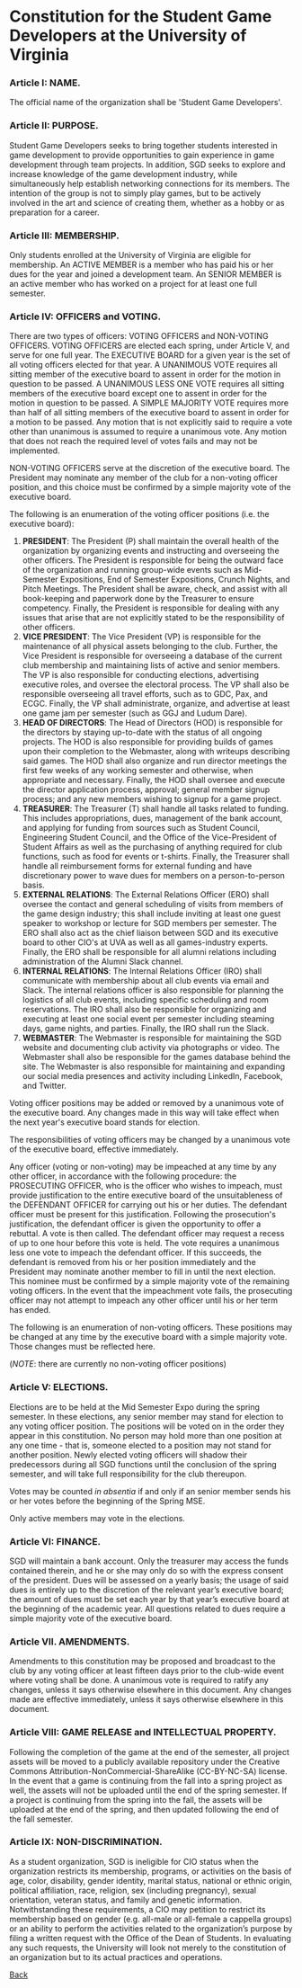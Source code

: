 # Constitution for the Student Game Developers at the University of Virginia

### Article I: NAME.

The official name of the organization shall be 'Student Game Developers'.

### Article II: PURPOSE.

Student Game Developers seeks to bring together students interested in game development to provide opportunities to gain experience in game development through team projects. In addition, SGD seeks to explore and increase knowledge of the game development industry, while simultaneously help establish networking connections for its members. The intention of the group is not to simply play games, but to be actively involved in the art and science of creating them, whether as a hobby or as preparation for a career.

### Article III: MEMBERSHIP.

Only students enrolled at the University of Virginia are eligible for membership. An ACTIVE MEMBER is a member who has paid his or her dues for the year and joined a development team. An SENIOR MEMBER is an active member who has worked on a project for at least one full semester.

### Article IV: OFFICERS and VOTING.

There are two types of officers: VOTING OFFICERS and NON-VOTING OFFICERS. VOTING OFFICERS are elected each spring, under Article V, and serve for one full year. The EXECUTIVE BOARD for a given year is the set of all voting officers elected for that year. A UNANIMOUS VOTE requires all sitting member of the executive board to assent in order for the motion in question to be passed. A UNANIMOUS LESS ONE VOTE requires all sitting members of the executive board except one to assent in order for the motion in question to be passed. A SIMPLE MAJORITY VOTE requires more than half of all sitting members of the executive board to assent in order for a motion to be passed. Any motion that is not explicitly said to require a vote other than unanimous is assumed to require a unanimous vote. Any motion that does not reach the required level of votes fails and may not be implemented.

NON-VOTING OFFICERS serve at the discretion of the executive board. The President may nominate any member of the club for a non-voting officer position, and this choice must be confirmed by a simple majority vote of the executive board.

The following is an enumeration of the voting officer positions (i.e. the executive board):

1. **PRESIDENT**: The President (P) shall maintain the overall health of the organization by organizing events and instructing and overseeing the other officers. The President is responsible for being the outward face of the organization and running group-wide events such as Mid-Semester Expositions, End of Semester Expositions, Crunch Nights, and Pitch Meetings. The President shall be aware, check, and assist with all book-keeping and paperwork done by the Treasurer to ensure competency. Finally, the President is responsible for dealing with any issues that arise that are not explicitly stated to be the responsibility of other officers.
2. **VICE PRESIDENT**: The Vice President (VP) is responsible for the maintenance of all physical assets belonging to the club. Further, the Vice President is responsible for overseeing a database of the current club membership and maintaining lists of active and senior members. The VP is also responsible for conducting elections, advertising executive roles, and oversee the electoral process. The VP shall also be responsible overseeing all travel efforts, such as to GDC, Pax, and ECGC. Finally, the VP shall administrate, organize, and advertise at least one game jam per semester (such as GGJ and Ludum Dare).
3. **HEAD OF DIRECTORS**: The Head of Directors (HOD) is responsible for the directors by staying up-to-date with the status of all ongoing projects. The HOD is also responsible for providing builds of games upon their completion to the Webmaster, along with writeups describing said games. The HOD shall also organize and run director meetings the first few weeks of any working semester and otherwise, when appropriate and necessary. Finally, the HOD shall oversee and execute the director application process, approval; general member signup process; and any new members wishing to signup for a game project.
4. **TREASURER**: The Treasurer (T) shall handle all tasks related to funding. This includes appropriations, dues, management of the bank account, and applying for funding from sources such as Student Council, Engineering Student Council, and the Office of the Vice-President of Student Affairs as well as the purchasing of anything required for club functions, such as food for events or t-shirts. Finally, the Treasurer shall handle all reimbursement forms for external funding and have discretionary power to wave dues for members on a person-to-person basis.
5. **EXTERNAL RELATIONS**: The External Relations Officer (ERO) shall oversee the contact and general scheduling of visits from members of the game design industry; this shall include inviting at least one guest speaker to workshop or lecture for SGD members per semester. The ERO shall also act as the chief liaison between SGD and its executive board to other CIO's at UVA as well as all games-industry experts. Finally, the ERO shall be responsible for all alumni relations including administration of the Alumni Slack channel.
6. **INTERNAL RELATIONS**: The Internal Relations Officer (IRO) shall communicate with membership about all club events via email and Slack. The internal relations officer is also responsible for planning the logistics of all club events, including specific scheduling and room reservations. The IRO shall also be responsible for organizing and executing at least one social event per semester including steaming days, game nights, and parties. Finally, the IRO shall run the Slack.
7. **WEBMASTER**: The Webmaster is responsible for maintaining the SGD website and documenting club activity via photographs or video. The Webmaster shall also be responsible for the games database behind the site. The Webmaster is also responsible for maintaining and expanding our social media presences and activity including LinkedIn, Facebook, and Twitter.

Voting officer positions may be added or removed by a unanimous vote of the executive board. Any changes made in this way will take effect when the next year's executive board stands for election.

The responsibilities of voting officers may be changed by a unanimous vote of the executive board, effective immediately.

Any officer (voting or non-voting) may be impeached at any time by any other officer, in accordance with the following procedure: the PROSECUTING OFFICER, who is the officer who wishes to impeach, must provide justification to the entire executive board of the unsuitableness of the DEFENDANT OFFICER for carrying out his or her duties. The defendant officer must be present for this justification. Following the prosecution's justification, the defendant officer is given the opportunity to offer a rebuttal. A vote is then called. The defendant officer may request a recess of up to one hour before this vote is held. The vote requires a unanimous less one vote to impeach the defendant officer. If this succeeds, the defendant is removed from his or her position immediately and the President may nominate another member to fill in until the next election. This nominee must be confirmed by a simple majority vote of the remaining voting officers. In the event that the impeachment vote fails, the prosecuting officer may not attempt to impeach any other officer until his or her term has ended.

The following is an enumeration of non-voting officers. These positions may be changed at any time by the executive board with a simple majority vote. Those changes must be reflected here.

(*NOTE*: there are currently no non-voting officer positions)

### Article V: ELECTIONS.

Elections are to be held at the Mid Semester Expo during the spring semester. In these elections, any senior member may stand for election to any voting officer position. The positions will be voted on in the order they appear in this constitution. No person may hold more than one position at any one time - that is, someone elected to a position may not stand for another position. Newly elected voting officers will shadow their predecessors during all SGD functions until the conclusion of the spring semester, and will take full responsibility for the club thereupon.

Votes may be counted *in absentia* if and only if an senior member sends his or her votes before the beginning of the Spring MSE.

Only active members may vote in the elections.

### Article VI: FINANCE.

SGD will maintain a bank account. Only the treasurer may access the funds contained therein, and he or she may only do so with the express consent of the president. Dues will be assessed on a yearly basis; the usage of said dues is entirely up to the discretion of the relevant year’s executive board; the amount of dues must be set each year by that year’s executive board at the beginning of the academic year. All questions related to dues require a simple majority vote of the executive board.

### Article VII. AMENDMENTS.

Amendments to this constitution may be proposed and broadcast to the club by any voting officer at least fifteen days prior to the club-wide event where voting shall be done. A unanimous vote is required to ratify any changes, unless it says otherwise elsewhere in this document. Any changes made are effective immediately, unless it says otherwise elsewhere in this document.

### Article VIII: GAME RELEASE and INTELLECTUAL PROPERTY.

Following the completion of the game at the end of the semester, all project assets will be moved to a publicly available repository under the Creative Commons Attribution-NonCommercial-ShareAlike (CC-BY-NC-SA) license. In the event that a game is continuing from the fall into a spring project as well, the assets will not be uploaded until the end of the spring semester. If a project is continuing from the spring into the fall, the assets will be uploaded at the end of the spring, and then updated following the end of the fall semester.

### Article IX: NON-DISCRIMINATION.

As a student organization, SGD is ineligible for CIO status when the organization restricts its membership, programs, or activities on the basis of age, color, disability, gender identity, marital status, national or ethnic origin, political affiliation, race, religion, sex (including pregnancy), sexual orientation, veteran status, and family and genetic information. Notwithstanding these requirements, a CIO may petition to restrict its membership based on gender (e.g. all-male or all-female a cappella groups) or an ability to perform the activities related to the organization’s purpose by filing a written request with the Office of the Dean of Students. In evaluating any such requests, the University will look not merely to the constitution of an organization but to its actual practices and operations. 

[Back](./index.md)
